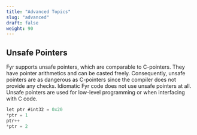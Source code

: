```yaml
---
title: "Advanced Topics"
slug: "advanced"
draft: false
weight: 90
---
```


## Unsafe Pointers

Fyr supports unsafe pointers, which are comparable to C-pointers.
They have pointer arithmetics and can be casted freely.
Consequently, unsafe pointers are as dangerous as C-pointers since the compiler does not provide any checks.
Idiomatic Fyr code does not use unsafe pointers at all.
Unsafe pointers are used for low-level programming or when interfacing with C code.

```go
let ptr #int32 = 0x20
*ptr = 1
ptr++
*ptr = 2
```